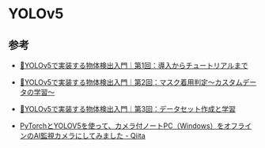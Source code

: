 # YOLOv5

## 参考

- [🔰YOLOv5で実装する物体検出入門｜第1回：導入からチュートリアルまで](https://tt-tsukumochi.com/archives/1816)
- [🔰YOLOv5で実装する物体検出入門｜第2回：マスク着用判定〜カスタムデータの学習〜](https://tt-tsukumochi.com/archives/1836)
- [🔰YOLOv5で実装する物体検出入門｜第3回：データセット作成と学習](https://tt-tsukumochi.com/archives/1803)

- [PyTorchとYOLOV5を使って、カメラ付ノートPC（Windows）をオフラインのAI監視カメラにしてみました - Qiita](https://qiita.com/nguti/items/9cb9e2880844ab68e861)
